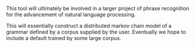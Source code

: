 This tool will ultimately be involved in a larger project of phrase
recognition for the advancement of natural language processing.

This will essentially construct a distributed markov chain model of
a grammar defined by a corpus supplied by the user. Eventually we
hope to include a default trained by some large corpus. 
